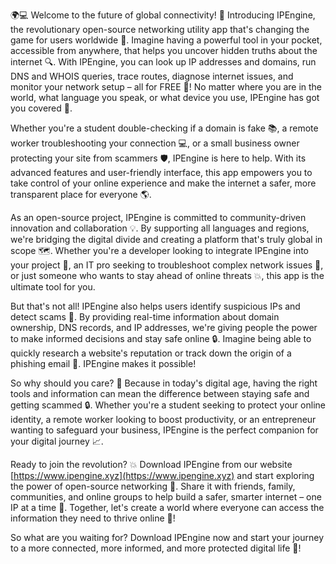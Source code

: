 🌍💻 Welcome to the future of global connectivity! 🚀 Introducing IPEngine, the revolutionary open-source networking utility app that's changing the game for users worldwide 📡. Imagine having a powerful tool in your pocket, accessible from anywhere, that helps you uncover hidden truths about the internet 🔍. With IPEngine, you can look up IP addresses and domains, run DNS and WHOIS queries, trace routes, diagnose internet issues, and monitor your network setup – all for FREE 🎁! No matter where you are in the world, what language you speak, or what device you use, IPEngine has got you covered 🌈.

Whether you're a student double-checking if a domain is fake 📚, a remote worker troubleshooting your connection 💻, or a small business owner protecting your site from scammers 🛡️, IPEngine is here to help. With its advanced features and user-friendly interface, this app empowers you to take control of your online experience and make the internet a safer, more transparent place for everyone 🌎.

As an open-source project, IPEngine is committed to community-driven innovation and collaboration 💡. By supporting all languages and regions, we're bridging the digital divide and creating a platform that's truly global in scope 🗺️. Whether you're a developer looking to integrate IPEngine into your project 🔧, an IT pro seeking to troubleshoot complex network issues 🔩, or just someone who wants to stay ahead of online threats 💥, this app is the ultimate tool for you.

But that's not all! IPEngine also helps users identify suspicious IPs and detect scams 🚨. By providing real-time information about domain ownership, DNS records, and IP addresses, we're giving people the power to make informed decisions and stay safe online 🔒. Imagine being able to quickly research a website's reputation or track down the origin of a phishing email 💸. IPEngine makes it possible!

So why should you care? 🤔 Because in today's digital age, having the right tools and information can mean the difference between staying safe and getting scammed 🔒. Whether you're a student seeking to protect your online identity, a remote worker looking to boost productivity, or an entrepreneur wanting to safeguard your business, IPEngine is the perfect companion for your digital journey 📈.

Ready to join the revolution? 💥 Download IPEngine from our website [https://www.ipengine.xyz](https://www.ipengine.xyz) and start exploring the power of open-source networking 🔧. Share it with friends, family, communities, and online groups to help build a safer, smarter internet – one IP at a time 🌈. Together, let's create a world where everyone can access the information they need to thrive online 💪!

So what are you waiting for? Download IPEngine now and start your journey to a more connected, more informed, and more protected digital life 🚀!